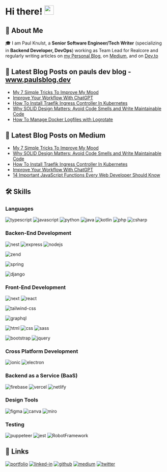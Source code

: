# Hi there! <img src="https://media.giphy.com/media/hvRJCLFzcasrR4ia7z/giphy.gif" width="29px">

## 🚀 About Me

🎓 I am Paul Knulst, a **Senior Software Engineer/Tech Writer** (specializing in **Backend Developer, DevOps**) working as Team Lead for Realcore and regularly writing articles on <a href="https://www.paulsblog.dev">my Personal Blog</a>, on <a href="https://medium.com/@paulknulst">Medium</a>, and on <a href="https://dev.to/paulknulst">Dev.to</a>

## 📝 Latest Blog Posts on pauls dev blog - www.paulsblog.dev
<!-- KNULST-POST-LIST:START -->
- [My 7 Simple Tricks To Improve My Mood](https://www.paulsblog.dev/my-7-simple-tricks-to-improve-my-mood/)
- [Improve Your Workflow With ChatGPT](https://www.paulsblog.dev/improve-your-workflow-with-chatgpt/)
- [How To Install Traefik Ingress Controller In Kubernetes](https://www.paulsblog.dev/how-to-install-traefik-ingress-controller-in-kubernetes/)
- [Why SOLID Design Matters: Avoid Code Smells and Write Maintainable Code](https://www.paulsblog.dev/why-solid-design-matters-avoid-code-smells-and-write-maintainable-code/)
- [How To Manage Docker Logfiles with Logrotate](https://www.paulsblog.dev/how-to-manage-docker-logfiles-with-logrotate/)
<!-- KNULST-POST-LIST:END -->

## 📝 Latest Blog Posts on Medium
<!-- BLOG-POST-LIST:START -->
- [My 7 Simple Tricks To Improve My Mood](https://byrslf.co/my-7-simple-tricks-to-improve-my-mood-7c8ca493f161?source=rss-1282c85b5cbc------2)
- [Why SOLID Design Matters: Avoid Code Smells and Write Maintainable Code](https://towardsdatascience.com/why-solid-design-matters-avoid-code-smells-and-write-maintainable-code-553b3c6c0ca8?source=rss-1282c85b5cbc------2)
- [How To Install Traefik Ingress Controller In Kubernetes](https://towardsdatascience.com/how-to-install-traefik-ingress-controller-in-kubernetes-fa2b9079e942?source=rss-1282c85b5cbc------2)
- [Improve Your Workflow With ChatGPT](https://medium.com/geekculture/improve-your-workflow-with-chatgpt-2a6de9c14e7b?source=rss-1282c85b5cbc------2)
- [14 Important JavaScript Functions Every Web Developer Should Know](https://javascript.plainenglish.io/14-important-javascript-functions-every-web-developer-should-know-e34169ae91c8?source=rss-1282c85b5cbc------2)
<!-- BLOG-POST-LIST:END -->

## 🛠️ Skills

### Languages

![typescript](https://img.shields.io/badge/TypeScript-3178C6?style=for-the-badge&logo=typescript&logoColor=white)
![javascript](https://img.shields.io/badge/JavaScript-323330?style=for-the-badge&logo=javascript&logoColor=F7DF1E)
![python](https://img.shields.io/badge/Python-3776AB?style=for-the-badge&logo=python&logoColor=white)
![java](https://img.shields.io/badge/Java-FF2322?style=for-the-badge&logo=java&logoColor=white)
![kotlin](https://img.shields.io/badge/Kotlin-0fa200?style=for-the-badge&logo=kotlin&logoColor=white)
![php](https://img.shields.io/badge/PHP-A12C6F?style=for-the-badge&logo=phph&logoColor=white)
![csharp](https://img.shields.io/badge/.NET-A12C6F?style=for-the-badge&logo=csharp&logoColor=white)

### Backen-End Development
![nest](https://img.shields.io/badge/Nest-000000?style=for-the-badge&logo=nestjs&logoColor=FFFFFF)
![express](https://img.shields.io/badge/ExpressJs-AAAAAA?style=for-the-badge&logo=express&logoColor=FFFFFF)
![nodejs](https://img.shields.io/badge/NodeJS-000000?style=for-the-badge&logo=node.JS&logoColor=FFFFFF)

![zend](https://img.shields.io/badge/Zend-FFFFFF?style=for-the-badge&logo=zendframework&logoColor=FF00)

![spring](https://img.shields.io/badge/Spring-FFFFFF?style=for-the-badge&logo=spring&logoColor=F)

![django](https://img.shields.io/badge/Django-45F3F?style=for-the-badge&logo=django&logoColor=0)

### Front-End Development

![next](https://img.shields.io/badge/Next-000000?style=for-the-badge&logo=nextdotjs&logoColor=FFFFFF)
![react](https://img.shields.io/badge/React-20232A?style=for-the-badge&logo=react&logoColor=61DAFB)

![tailwind-css](https://img.shields.io/badge/tailwind_css-06B6D4?style=for-the-badge&logo=tailwind-css&logoColor=white)

![graphql](https://img.shields.io/badge/GraphQL-E434AA?style=for-the-badge&logo=graphql&logoColor=white)

![html](https://img.shields.io/badge/HTML5-E34F26?style=for-the-badge&logo=html5&logoColor=white)
![css](https://img.shields.io/badge/CSS3-1572B6?style=for-the-badge&logo=css3&logoColor=white)
![sass](https://img.shields.io/badge/SASS-CC6699?style=for-the-badge&logo=sass&logoColor=white)

![bootstrap](https://img.shields.io/badge/Bootstrap-563D7C?style=for-the-badge&logo=bootstrap&logoColor=white)
![jquery](https://img.shields.io/badge/jQuery-0769AD?style=for-the-badge&logo=jquery&logoColor=white)

<!-- ### Block-Chain Development -->
<!-- ![ethereum](https://img.shields.io/badge/Ethereum-3C3C3D?style=for-the-badge&logo=ethereum&logoColor=white) -->
<!-- ![web3](https://img.shields.io/badge/Web_3-F16822?style=for-the-badge&logo=web3.js&logoColor=white) -->
<!-- ![solidity](https://img.shields.io/badge/Solidity-363636?style=for-the-badge&logo=solidity&logoColor=white) -->

### Cross Platform Development

![ionic](https://img.shields.io/badge/Ionic-28B6F6?style=for-the-badge&logo=ionic&logoColor=white)
![electron](https://img.shields.io/badge/Electron-2C2E3B?style=for-the-badge&logo=electron&logoColor=white)

### Backend as a Service (BaaS)

![firebase](https://img.shields.io/badge/Firebase-ffaa00?style=for-the-badge&logo=Firebase&logoColor=white)
![vercel](https://img.shields.io/badge/Vercel-000000?style=for-the-badge&logo=Vercel&logoColor=white)
![netlify](https://img.shields.io/badge/Netlify-00C7B7?style=for-the-badge&logo=netlify&logoColor=white)
<!-- ![heroku](https://img.shields.io/badge/Heroku-430098?style=for-the-badge&logo=heroku&logoColor=white) -->


### Design Tools
![figma](https://img.shields.io/badge/figma-000000?style=for-the-badge&logo=figma&logoColor=white)
![canva](https://img.shields.io/badge/canva-00C4CC?style=for-the-badge&logo=canva&logoColor=white)
![miro](https://img.shields.io/badge/miro-FFDA1F?style=for-the-badge&logo=miro&logoColor=white)

### Testing
![puppeteer](https://img.shields.io/badge/Puppeteer-22B748?style=for-the-badge&logo=puppeteer&logoColor=white)
![jest](https://img.shields.io/badge/Jest-C21325?style=for-the-badge&logo=jest&logoColor=white)
![RobotFramework](https://img.shields.io/badge/Robot_Framework-DDDDDD?style=for-the-badge&logo=robot-framework&logoColor=white)
<!-- ![pytest](https://img.shields.io/badge/Pytest-3776AB?style=for-the-badge&logo=python&logoColor=white) -->


## 🔗 Links

[![portfolio](https://img.shields.io/badge/Portfolio-5340ff?style=for-the-badge&logo=Google-chrome&logoColor=white)](https://www.paulknulst.de/)
[![linked-in](https://img.shields.io/badge/LinkedIn-0077B5?style=for-the-badge&logo=LinkedIn&logoColor=white)](https://www.linkedin.com/in/paulknulst/)
[![github](https://img.shields.io/badge/GitHub-000000?style=for-the-badge&logo=GitHub&logoColor=white)](https://github.com/paulknulst)
[![medium](https://img.shields.io/badge/medium-000000?style=for-the-badge&logo=medium&logoColor=white)](https://blog.paulknulst.de/)
[![twitter](https://img.shields.io/badge/twitter-1177A1?style=for-the-badge&logo=twitter&logoColor=white)](https://twitter.com/paulknulst)
